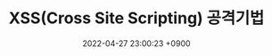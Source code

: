 ---
layout: post
title: XSS(Cross Site Scripting) 공격기법
date: 2022-04-27 23:00:23 +0900
categories: XSS
---